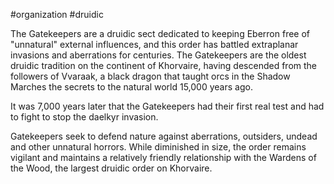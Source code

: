 #organization #druidic 

The Gatekeepers are a druidic sect dedicated to keeping Eberron free of "unnatural" external influences, and this order has battled extraplanar invasions and aberrations for centuries. The Gatekeepers are the oldest druidic tradition on the continent of Khorvaire, having descended from the followers of Vvaraak, a black dragon that taught orcs in the Shadow Marches the secrets to the natural world 15,000 years ago.

It was 7,000 years later that the Gatekeepers had their first real test and had to fight to stop the daelkyr invasion.

Gatekeepers seek to defend nature against aberrations, outsiders, undead and other unnatural horrors. While diminished in size, the order remains vigilant and maintains a relatively friendly relationship with the Wardens of the Wood, the largest druidic order on Khorvaire.